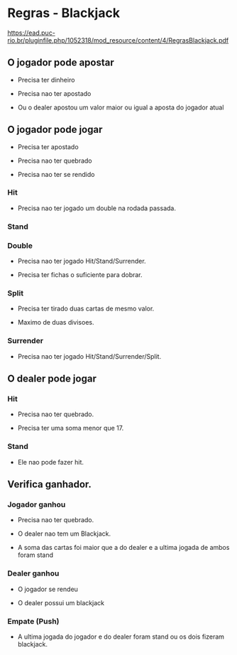 # Regras - Blackjack

https://ead.puc-rio.br/pluginfile.php/1052318/mod_resource/content/4/RegrasBlackjack.pdf

## O jogador pode apostar

* Precisa ter dinheiro

* Precisa nao ter apostado

* Ou o dealer apostou um valor maior ou igual a aposta do jogador atual

## O jogador pode jogar

* Precisa ter apostado

* Precisa nao ter quebrado

* Precisa nao ter se rendido

### Hit

* Precisa nao ter jogado um double na rodada passada.

### Stand

### Double

* Precisa nao ter jogado Hit/Stand/Surrender.

* Precisa ter fichas o suficiente para dobrar.

### Split

* Precisa ter tirado duas cartas de mesmo valor.

* Maximo de duas divisoes.

### Surrender

* Precisa nao ter jogado Hit/Stand/Surrender/Split.

## O dealer pode jogar

### Hit

* Precisa nao ter quebrado.

* Precisa ter uma soma menor que 17.

### Stand

* Ele nao pode fazer hit.

## Verifica ganhador.

### Jogador ganhou

* Precisa nao ter quebrado.

* O dealer nao tem um Blackjack.

* A soma das cartas foi maior que a do dealer e a ultima jogada de ambos foram stand

### Dealer ganhou

* O jogador se rendeu

* O dealer possui um blackjack

### Empate (Push)

* A ultima jogada do jogador e do dealer foram stand ou os dois fizeram blackjack.
